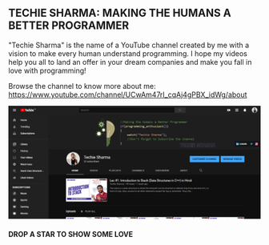 ## TECHIE SHARMA: MAKING THE HUMANS A BETTER PROGRAMMER

"Techie Sharma" is the name of a YouTube channel created by me with a vision to make every human understand programming. I hope my videos help you all to land an offer in your dream companies and make you fall in love with programming!

Browse the channel to know more about me: https://www.youtube.com/channel/UCwAm47rI_cqAj4gPBX_idWg/about

![Techie Sharma](https://github.com/piyushsharma220699/Techie-Sharma/blob/main/Images/YouTube_Snip.png)

#### DROP A STAR TO SHOW SOME LOVE
